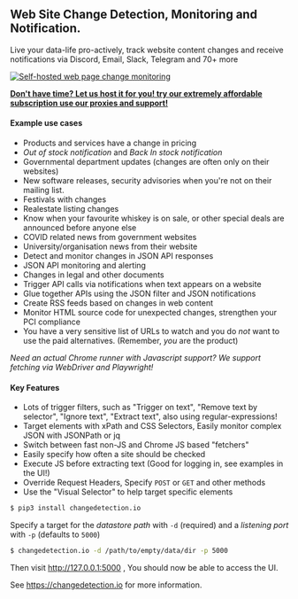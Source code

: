 ## Web Site Change Detection, Monitoring and Notification.

Live your data-life pro-actively, track website content changes and receive notifications via Discord, Email, Slack, Telegram and 70+ more

[<img src="https://raw.githubusercontent.com/dgtlmoon/changedetection.io/master/docs/screenshot.png" style="max-width:100%;" alt="Self-hosted web page change monitoring"  title="Self-hosted web page change monitoring"  />](https://changedetection.io)


[**Don't have time? Let us host it for you! try our extremely affordable subscription use our proxies and support!**](https://changedetection.io) 


#### Example use cases

- Products and services have a change in pricing
- _Out of stock notification_ and _Back In stock notification_
- Governmental department updates (changes are often only on their websites)
- New software releases, security advisories when you're not on their mailing list.
- Festivals with changes
- Realestate listing changes
- Know when your favourite whiskey is on sale, or other special deals are announced before anyone else
- COVID related news from government websites
- University/organisation news from their website
- Detect and monitor changes in JSON API responses 
- JSON API monitoring and alerting
- Changes in legal and other documents
- Trigger API calls via notifications when text appears on a website
- Glue together APIs using the JSON filter and JSON notifications
- Create RSS feeds based on changes in web content
- Monitor HTML source code for unexpected changes, strengthen your PCI compliance
- You have a very sensitive list of URLs to watch and you do _not_ want to use the paid alternatives. (Remember, _you_ are the product)

_Need an actual Chrome runner with Javascript support? We support fetching via WebDriver and Playwright!</a>_

#### Key Features

- Lots of trigger filters, such as "Trigger on text", "Remove text by selector", "Ignore text", "Extract text", also using regular-expressions!
- Target elements with xPath and CSS Selectors, Easily monitor complex JSON with JSONPath or jq
- Switch between fast non-JS and Chrome JS based "fetchers"
- Easily specify how often a site should be checked
- Execute JS before extracting text (Good for logging in, see examples in the UI!)
- Override Request Headers, Specify `POST` or `GET` and other methods
- Use the "Visual Selector" to help target specific elements


```bash
$ pip3 install changedetection.io
```

Specify a target for the *datastore path* with `-d` (required) and a *listening port* with `-p` (defaults to `5000`)

```bash
$ changedetection.io -d /path/to/empty/data/dir -p 5000
```


Then visit http://127.0.0.1:5000 , You should now be able to access the UI.

See https://changedetection.io for more information.

